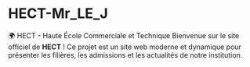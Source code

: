 # HECT-Mr_LE_J
🌍 HECT - Haute École Commerciale et Technique    Bienvenue sur le site officiel de **HECT** !   Ce projet est un site web moderne et dynamique pour présenter les filières, les admissions et les actualités de notre institution.  
